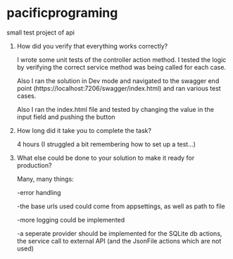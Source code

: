 # pacificprograming
small test project of api

1. How did you verify that everything works correctly?

   I wrote some unit tests of the controller action method. I tested the logic by verifying the correct service method was being called for each case.

   Also I ran the solution in Dev mode and navigated to the swagger end point (https://localhost:7206/swagger/index.html) and ran various test cases.

   Also I ran the index.html file and tested by changing the value in the input field and pushing the button
   
3. How long did it take you to complete the task?

   4 hours (I struggled a bit remembering how to set up a test...)
   
5. What else could be done to your solution to make it ready for production?

   Many, many things:

   -error handling

   -the base urls used could come from appsettings, as well as path to file

   -more logging could be implemented

   -a seperate provider should be implemented for the SQLite db actions, the service call to external API (and the JsonFile actions which are not used)

